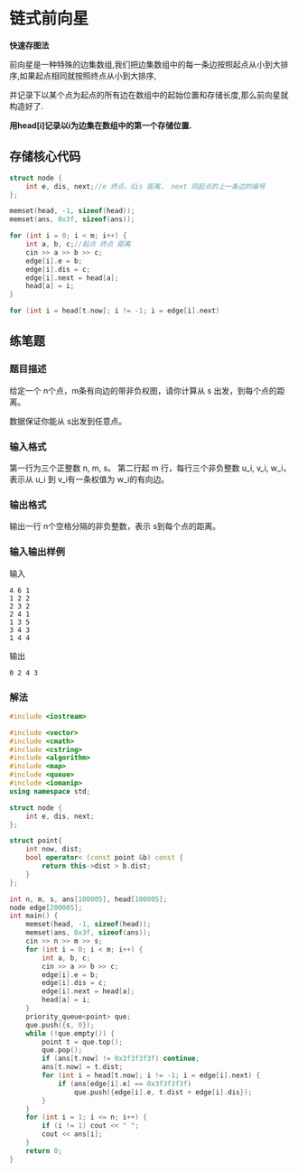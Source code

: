 # 链式前向星

**快速存图法**

前向星是一种特殊的边集数组,我们把边集数组中的每一条边按照起点从小到大排序,如果起点相同就按照终点从小到大排序,

并记录下以某个点为起点的所有边在数组中的起始位置和存储长度,那么前向星就构造好了.

**用head[i]记录以i为边集在数组中的第一个存储位置.**



## 存储核心代码

```c++
struct node {
	int e, dis, next;//e 终点，dis 距离， next 同起点的上一条边的编号
};

memset(head, -1, sizeof(head));
memset(ans, 0x3f, sizeof(ans));

for (int i = 0; i < m; i++) {
	int a, b, c;//起点 终点 距离
	cin >> a >> b >> c;
	edge[i].e = b;
	edge[i].dis = c;
	edge[i].next = head[a];
	head[a] = i;
}
```



```c++
for (int i = head[t.now]; i != -1; i = edge[i].next)
```





## 练笔题

### 题目描述

给定一个 n个点，m条有向边的带非负权图，请你计算从 s 出发，到每个点的距离。

数据保证你能从 s出发到任意点。

### 输入格式

第一行为三个正整数 n, m, s。 第二行起 m 行，每行三个非负整数 u_i, v_i, w_i，表示从 u_i 到 v_i有一条权值为 w_i的有向边。

### 输出格式

输出一行 n个空格分隔的非负整数，表示 s到每个点的距离。

### 输入输出样例

输入

```
4 6 1
1 2 2
2 3 2
2 4 1
1 3 5
3 4 3
1 4 4
```

输出

```
0 2 4 3
```

### 解法

```c++
#include <iostream>

#include <vector>
#include <cmath>
#include <cstring>
#include <algorithm>
#include <map>
#include <queue>
#include <iomanip>
using namespace std;

struct node {
	int e, dis, next;
};

struct point{
	int now, dist;
	bool operator< (const point &b) const {
		return this->dist > b.dist;
	}
};

int n, m, s, ans[100005], head[100005];
node edge[200005];
int main() {
	memset(head, -1, sizeof(head));
	memset(ans, 0x3f, sizeof(ans));
	cin >> n >> m >> s;
	for (int i = 0; i < m; i++) {
		int a, b, c;
		cin >> a >> b >> c;
		edge[i].e = b;
		edge[i].dis = c;
		edge[i].next = head[a];
		head[a] = i;
	}
	priority_queue<point> que;
	que.push({s, 0});
	while (!que.empty()) {
		point t = que.top();
		que.pop();
		if (ans[t.now] != 0x3f3f3f3f) continue;
		ans[t.now] = t.dist;
		for (int i = head[t.now]; i != -1; i = edge[i].next) {
			if (ans[edge[i].e] == 0x3f3f3f3f) 
				que.push({edge[i].e, t.dist + edge[i].dis});
		}
	}
	for (int i = 1; i <= n; i++) {
		if (i != 1) cout << " ";
		cout << ans[i];
	}
	return 0;
}
```

